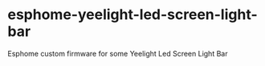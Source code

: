 # esphome-yeelight-led-screen-light-bar
 Esphome custom firmware for some Yeelight Led Screen Light Bar
